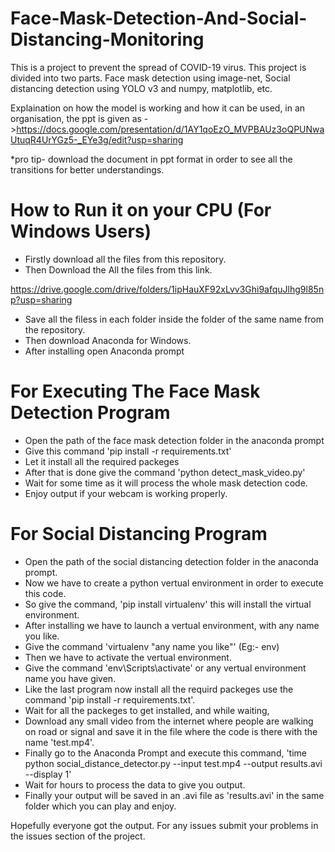 # Face-Mask-Detection-And-Social-Distancing-Monitoring
This is a project to prevent the spread of COVID-19 virus. This project is divided into  two parts. Face mask detection using image-net, Social distancing detection using YOLO v3 and numpy, matplotlib, etc. 






Explaination on how the model is working and how it can be used, in an organisation, the ppt is given as ->https://docs.google.com/presentation/d/1AY1qoEzO_MVPBAUz3oQPUNwaUtuqR4UrYGz5-_EYe3g/edit?usp=sharing



*pro tip- download the document in ppt format in order to see all the transitions for better understandings.


# How to Run it on your CPU (For Windows Users)
* Firstly download all the files from this repository.
* Then Download the All the files from this link.


https://drive.google.com/drive/folders/1ipHauXF92xLvv3Ghi9afquJlhg9l85np?usp=sharing

* Save all the filess in each folder inside the folder of the same name from the repository.
* Then download Anaconda for Windows.
* After installing open Anaconda prompt

# For Executing The Face Mask Detection Program
* Open the path of the face mask detection folder in the anaconda prompt
* Give this command 'pip install -r requirements.txt'
* Let it install all the required packeges
* After that is done  give the command 'python detect_mask_video.py'
* Wait for some time as it will process the whole mask detection code.
* Enjoy output if your webcam is working properly.

# For Social Distancing Program
* Open the path of the social distancing detection folder in the anaconda prompt.
* Now we have to create a python vertual environment in order to execute this code.
* So give the command, 'pip install virtualenv' this will install the virtual environment.
* After installing we have to launch a vertual environment, with any name you like.
* Give the command 'virtualenv "any name you like"' (Eg:- env)
* Then we have to activate the vertual environment.
* Give the command 'env\Scripts\activate' or any vertual environment name you have given.
* Like the last program now install all the requird packeges use the command 'pip install -r requirements.txt'.
* Wait for all the packeges to get installed, and while waiting,
* Download any small video from the internet where people are walking on road or signal and save it in the file where the code is there with the name 'test.mp4'.
* Finally go to the Anaconda Prompt and execute this command, 'time python social_distance_detector.py --input test.mp4 --output results.avi --display 1'
* Wait for hours to process the data to give you output.
* Finally your output will be saved in an .avi file as 'results.avi' in the same folder which you can play and enjoy.






Hopefully everyone got the output. For any issues submit your problems in the issues section of the project.
